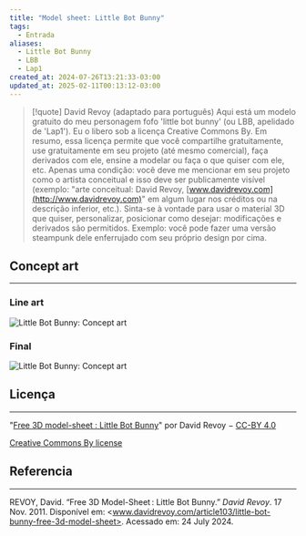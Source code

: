 ```yaml
---
title: "Model sheet: Little Bot Bunny"
tags:
  - Entrada
aliases:
  - Little Bot Bunny
  - LBB
  - Lap1
created_at: 2024-07-26T13:21:33-03:00
updated_at: 2025-02-11T00:13:12-03:00
---
```


> [!quote] David Revoy (adaptado para português)
> Aqui está um modelo gratuito do meu personagem fofo 'little bot bunny' (ou LBB, apelidado de 'Lap1'). Eu o libero sob a licença Creative Commons By. Em resumo, essa licença permite que você compartilhe gratuitamente, use gratuitamente em seu projeto (até mesmo comercial), faça derivados com ele, ensine a modelar ou faça o que quiser com ele, etc. Apenas uma condição: você deve me mencionar em seu projeto como o artista conceitual e isso deve ser publicamente visível (exemplo: "arte conceitual: David Revoy, [www.davidrevoy.com](http://www.davidrevoy.com)" em algum lugar nos créditos ou na descrição inferior, etc.). Sinta-se à vontade para usar o material 3D que quiser, personalizar, posicionar como desejar: modificações e derivados são permitidos. Exemplo: você pode fazer uma versão steampunk dele enferrujado com seu próprio design por cima.

## Concept art
---
### Line art
![Little Bot Bunny: Concept art](Little_Bot_Bunny-Concept_art.png)

### Final
![Little Bot Bunny: Concept art](Little_Bot_Bunny-final.png)

## Licença
---
"[Free 3D model-sheet : Little Bot Bunny](https://www.davidrevoy.com/article103/little-bot-bunny-free-3d-model-sheet "Free 3D model-sheet : Little Bot Bunny")" por David Revoy − [CC-BY 4.0](http://creativecommons.org/licenses/by/4.0/)

[Creative Commons By license](http://creativecommons.org/licenses/by/3.0/ "Creative Commons By license")

## Referencia
---
REVOY, David. “Free 3D Model-Sheet : Little Bot Bunny.” _David Revoy_. 17 Nov. 2011. Disponível em: <www.davidrevoy.com/article103/little-bot-bunny-free-3d-model-sheet>. Acessado em: 24 July 2024.
